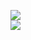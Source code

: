 [![](https://img.shields.io/badge/Made%20With-Github%20Spray-lightgrey.svg?style=for-the-badge&logo=github)](https://github.com/Annihil/github-spray#21174)  
[![](https://i.imgur.com/2DrTn0Z.gif)](https://github.com/Annihil/github-spray)